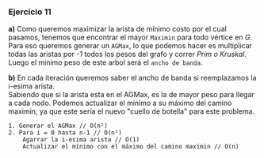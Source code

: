 ### Ejercicio 11

**a)** Como queremos maximizar la arista de mínimo costo por el cual pasamos, tenemos que encontrar el mayor `Maximin` para todo vértice en _G_. Para eso queremos generar un `AGMax`, lo que podemos hacer es multiplicar todas las aristas por _-1_ todos los pesos del grafo y correr _Prim o Kruskal_. Luego el mínimo peso de este arbol será el `ancho de banda`.

**b)** En cada iteración queremos saber el ancho de banda si reemplazamos la i-esima arista.\
Sabiendo que si la arista esta en el AGMax, es la de mayor peso para llegar a cada nodo. Podemos actualizar el mínimo a su máximo del camino maximin, ya que este sería el nuevo "cuello de botella" para este problema.

```
1. Generar el AGMax // O(n²)
2. Para i = 0 hasta n-1 // O(n²)
    Agarrar la i-esima arista // O(1)
    Actualizar el mínimo con el máximo del camino maximin // O(n)
```